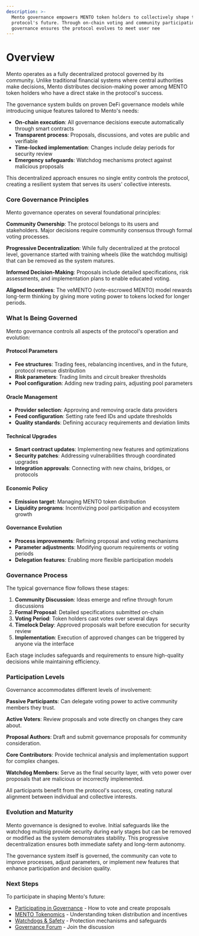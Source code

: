 ```yaml
---
description: >-
  Mento governance empowers MENTO token holders to collectively shape the
  protocol's future. Through on-chain voting and community participation,
  governance ensures the protocol evolves to meet user nee
---
```


# Overview

Mento operates as a fully decentralized protocol governed by its community. Unlike traditional financial systems where central authorities make decisions, Mento distributes decision-making power among MENTO token holders who have a direct stake in the protocol's success.

The governance system builds on proven DeFi governance models while introducing unique features tailored to Mento's needs:

* **On-chain execution**: All governance decisions execute automatically through smart contracts
* **Transparent process**: Proposals, discussions, and votes are public and verifiable
* **Time-locked implementation**: Changes include delay periods for security review
* **Emergency safeguards**: Watchdog mechanisms protect against malicious proposals

This decentralized approach ensures no single entity controls the protocol, creating a resilient system that serves its users' collective interests.

### **Core Governance Principles**

Mento governance operates on several foundational principles:

**Community Ownership**: The protocol belongs to its users and stakeholders. Major decisions require community consensus through formal voting processes.

**Progressive Decentralization**: While fully decentralized at the protocol level, governance started with training wheels (like the watchdog multisig) that can be removed as the system matures.

**Informed Decision-Making**: Proposals include detailed specifications, risk assessments, and implementation plans to enable educated voting.

**Aligned Incentives**: The veMENTO (vote-escrowed MENTO) model rewards long-term thinking by giving more voting power to tokens locked for longer periods.

### **What Is Being Governed**

Mento governance controls all aspects of the protocol's operation and evolution:

#### **Protocol Parameters**

* **Fee structures**: Trading fees, rebalancing incentives, and in the future, protocol revenue distribution
* **Risk parameters**: Trading limits and circuit breaker thresholds
* **Pool configuration**: Adding new trading pairs, adjusting pool parameters

#### **Oracle Management**

* **Provider selection**: Approving and removing oracle data providers
* **Feed configuration**: Setting rate feed IDs and update thresholds
* **Quality standards**: Defining accuracy requirements and deviation limits

#### **Technical Upgrades**

* **Smart contract updates**: Implementing new features and optimizations
* **Security patches**: Addressing vulnerabilities through coordinated upgrades
* **Integration approvals**: Connecting with new chains, bridges, or protocols

#### **Economic Policy**

* **Emission target**: Managing MENTO token distribution
* **Liquidity programs**: Incentivizing pool participation and ecosystem growth

#### **Governance Evolution**

* **Process improvements**: Refining proposal and voting mechanisms
* **Parameter adjustments**: Modifying quorum requirements or voting periods
* **Delegation features**: Enabling more flexible participation models

### Governance Process

The typical governance flow follows these stages:

1. **Community Discussion**: Ideas emerge and refine through forum discussions
2. **Formal Proposal**: Detailed specifications submitted on-chain
3. **Voting Period**: Token holders cast votes over several days
4. **Timelock Delay**: Approved proposals wait before execution for security review
5. **Implementation**: Execution of approved changes can be triggered by anyone via the interface

Each stage includes safeguards and requirements to ensure high-quality decisions while maintaining efficiency.

### **Participation Levels**

Governance accommodates different levels of involvement:

**Passive Participants**: Can delegate voting power to active community members they trust.

**Active Voters**: Review proposals and vote directly on changes they care about.

**Proposal Authors**: Draft and submit governance proposals for community consideration.

**Core Contributors**: Provide technical analysis and implementation support for complex changes.

**Watchdog Members:** Serve as the final security layer, with veto power over proposals that are malicious or incorrectly implemented.

All participants benefit from the protocol's success, creating natural alignment between individual and collective interests.

### **Evolution and Maturity**

Mento governance is designed to evolve. Initial safeguards like the watchdog multisig provide security during early stages but can be removed or modified as the system demonstrates stability. This progressive decentralization ensures both immediate safety and long-term autonomy.

The governance system itself is governed, the community can vote to improve processes, adjust parameters, or implement new features that enhance participation and decision quality.

### **Next Steps**

To participate in shaping Mento's future:

* [Participating in Governance](https://www.notion.so/Participating-in-Governance-22ba2148cc5c80e58b57c717ed7b6f45?pvs=21) - How to vote and create proposals
* [MENTO Tokenomics](https://www.notion.so/MENTO-Tokenomics-22ba2148cc5c80a6938acbcb1681dea7?pvs=21) - Understanding token distribution and incentives
* [Watchdogs & Safety](https://www.notion.so/Watchdogs-Safety-22ba2148cc5c80c0ab83c187e9770629?pvs=21) - Protection mechanisms and safeguards
* [Governance Forum](https://forum.mento.org/) - Join the discussion
